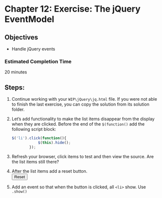 # Chapter 12: Exercise: The jQuery EventModel
## Objectives
* Handle jQuery events


### Estimated Completion Time 
20 minutes

## Steps:
 
1. Continue working with your `WIP\jQuery\jq.html` file. If you were not able to finish the last exercise, you can copy the solution from its solution folder. 

1. Let’s add functionality to make the list items disappear from the display when they are clicked.
Before the end of the `$(function()`  add the following script block:
    ``` javascript
    $('li').click(function(){
                $(this).hide();
            });
    ```		
1. Refresh your browser, click items to test and then view the source. Are the list items still there?

1. After the list items add a reset button.            
<button>Reset</button>

1. Add an event so that when the button is clicked, all `<li>` show. Use `.show()`
  	

